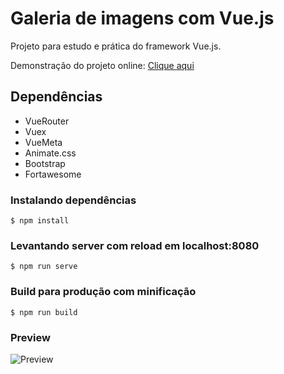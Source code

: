 # Galeria de imagens com Vue.js
Projeto para estudo e prática do framework Vue.js.

Demonstração do projeto online: [Clique aqui](http://galeria-vuejs.epizy.com/)

## Dependências
- VueRouter
- Vuex
- VueMeta
- Animate.css
- Bootstrap
- Fortawesome

### Instalando dependências 
``` $ npm install ```

### Levantando server com reload em localhost:8080
``` $ npm run serve ```

### Build para produção com minificação
``` $ npm run build ```

### Preview
![Preview](./src/assets/preview.png)
